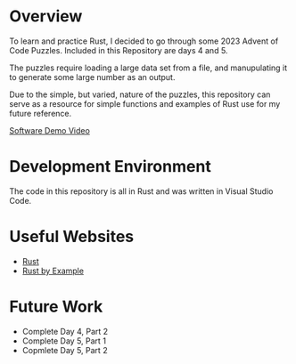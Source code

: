 # Overview

To learn and practice Rust, I decided to go through some 2023 Advent of Code Puzzles. Included in this Repository are days 4 and 5.

The puzzles require loading a large data set from a file, and manupulating it to generate some large number as an output.

Due to the simple, but varied, nature of the puzzles, this repository can serve as a resource for simple functions and examples of Rust use for my future reference.

[Software Demo Video](http://youtube.link.goes.here)

# Development Environment

The code in this repository is all in Rust and was written in Visual Studio Code.

# Useful Websites

- [Rust](https://www.rust-lang.org/)
- [Rust by Example](https://doc.rust-lang.org/)

# Future Work

- Complete Day 4, Part 2
- Complete Day 5, Part 1
- Copmlete Day 5, Part 2